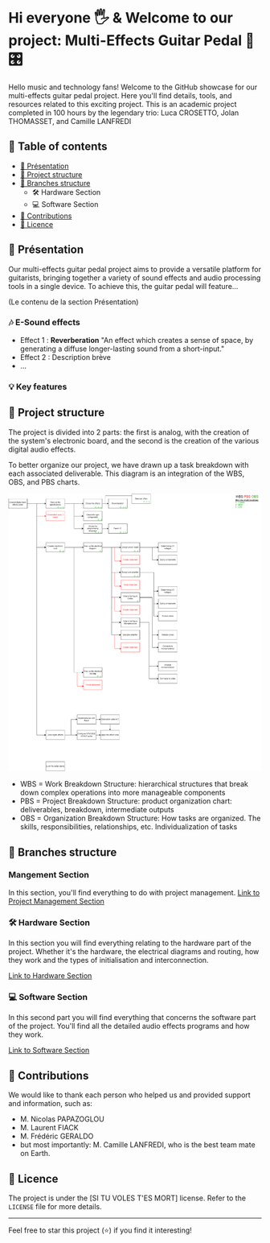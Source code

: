 # Hi everyone 🖐️ & Welcome to our project: Multi-Effects Guitar Pedal 🎸🎛️

Hello music and technology fans! Welcome to the GitHub showcase for our multi-effects guitar pedal project. Here you'll find details, tools, and resources related to this exciting project. This is an academic project completed in 100 hours by the legendary trio: Luca CROSETTO, Jolan THOMASSET, and Camille LANFREDI

## 📖 Table of contents

- [📌 Présentation](#-présentation)
- [🔧 Project structure](#-project-structure)
- [📁 Branches structure](#-branches-structure)
  - 🛠️ Hardware Section
  - 💻 Software Section
- [🚀 Contributions](#-contributions)
- [📜 Licence](#-licence)

## 📌 Présentation

Our multi-effects guitar pedal project aims to provide a versatile platform for guitarists, bringing together a variety of sound effects and audio processing tools in a single device. To achieve this, the guitar pedal will feature...

(Le contenu de la section Présentation)
### 🎶 E-Sound effects

- Effect 1 : **Reverberation** "An effect which creates a sense of space, by generating a diffuse longer-lasting sound from a short-input."
- Effect 2 : Description brève
- ...
### 💡 Key features


## 🔧 Project structure
The project is divided into 2 parts: the first is analog, with the creation of the system's electronic board, and the second is the creation of the various digital audio effects.

To better organize our project, we have drawn up a task breakdown with each associated deliverable. This diagram is an integration of the WBS, OBS, and PBS charts.

 <img src="https://github.com/lucacros/2324_Projet2A_PedaleGuitare/blob/Hardware-Section/img/project_structure.png" alt="WBS/OBS/PBS" width="1000" />

- WBS = Work Breakdown Structure: hierarchical structures that break down complex operations into more manageable components
- PBS = Project Breakdown Structure: product organization chart: deliverables, breakdown, intermediate outputs
- OBS = Organization Breakdown Structure: How tasks are organized. The skills, responsibilities, relationships, etc. Individualization of tasks

## 📁 Branches structure

### Mangement Section

In this section, you'll find everything to do with project management.
[Link to Project Management Section](https://github.com/lucacros/2324_Projet2A_PedaleGuitare/tree/Project-Management)

### 🛠️ Hardware Section

In this section you will find everything relating to the hardware part of the project. Whether it's the hardware, the electrical diagrams and routing, how they work and the types of initialisation and interconnection.

[Link to Hardware Section](https://github.com/lucacros/2324_Projet2A_PedaleGuitare/tree/Hardware-Section)

### 💻 Software Section

In this second part you will find everything that concerns the software part of the project. You'll find all the detailed audio effects programs and how they work.

[Link to Software Section](https://github.com/lucacros/2324_Projet2A_PedaleGuitare/tree/Software-Section)

## 🚀 Contributions

We would like to thank each person who helped us and provided support and information, such as:
- M. Nicolas PAPAZOGLOU
- M. Laurent FIACK
- M. Frédéric GERALDO
- but most importantly: M. Camille LANFREDI, who is the best team mate on Earth.

## 📜 Licence

The project is under the [SI TU VOLES T'ES MORT] license. Refer to the `LICENSE` file for more details.

---
Feel free to star this project (⭐) if you find it interesting!
